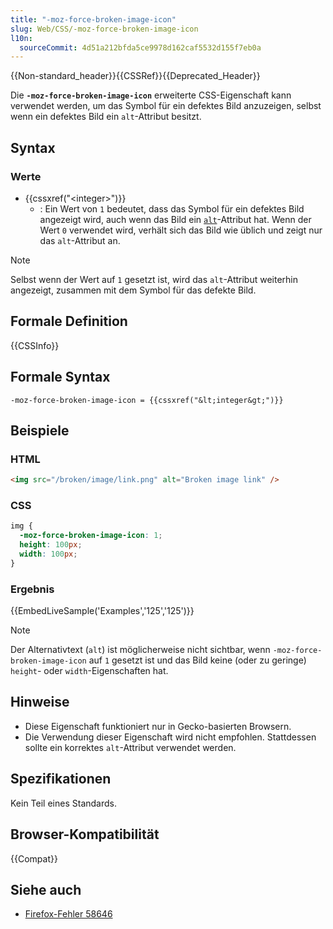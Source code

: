 ```yaml
---
title: "-moz-force-broken-image-icon"
slug: Web/CSS/-moz-force-broken-image-icon
l10n:
  sourceCommit: 4d51a212bfda5ce9978d162caf5532d155f7eb0a
---
```


{{Non-standard_header}}{{CSSRef}}{{Deprecated_Header}}

Die **`-moz-force-broken-image-icon`** erweiterte CSS-Eigenschaft kann verwendet werden, um das Symbol für ein defektes Bild anzuzeigen, selbst wenn ein defektes Bild ein `alt`-Attribut besitzt.

## Syntax

### Werte

- {{cssxref("&lt;integer&gt;")}}
  - : Ein Wert von `1` bedeutet, dass das Symbol für ein defektes Bild angezeigt wird, auch wenn das Bild ein [`alt`](/de/docs/Web/HTML/Element/img#alt)-Attribut hat. Wenn der Wert `0` verwendet wird, verhält sich das Bild wie üblich und zeigt nur das `alt`-Attribut an.

> [!NOTE]
> Selbst wenn der Wert auf `1` gesetzt ist, wird das `alt`-Attribut weiterhin angezeigt, zusammen mit dem Symbol für das defekte Bild.

## Formale Definition

{{CSSInfo}}

## Formale Syntax

```plain
-moz-force-broken-image-icon = {{cssxref("&lt;integer&gt;")}}
```

## Beispiele

### HTML

```html
<img src="/broken/image/link.png" alt="Broken image link" />
```

### CSS

```css
img {
  -moz-force-broken-image-icon: 1;
  height: 100px;
  width: 100px;
}
```

### Ergebnis

{{EmbedLiveSample('Examples','125','125')}}

> [!NOTE]
> Der Alternativtext (`alt`) ist möglicherweise nicht sichtbar, wenn `-moz-force-broken-image-icon` auf `1` gesetzt ist und das Bild keine (oder zu geringe) `height`- oder `width`-Eigenschaften hat.

## Hinweise

- Diese Eigenschaft funktioniert nur in Gecko-basierten Browsern.
- Die Verwendung dieser Eigenschaft wird nicht empfohlen. Stattdessen sollte ein korrektes `alt`-Attribut verwendet werden.

## Spezifikationen

Kein Teil eines Standards.

## Browser-Kompatibilität

{{Compat}}

## Siehe auch

- [Firefox-Fehler 58646](https://bugzil.la/58646)
